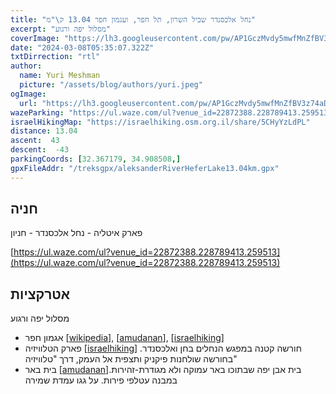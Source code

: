 ```yaml
---
title: "נחל אלכסנדר שביל השרון, תל חפר, ועגמון חפר 13.04 ק\"מ"
excerpt: "מסלול יפה ורגוע"
coverImage: "https://lh3.googleusercontent.com/pw/AP1GczMvdy5mwfMnZfBV3z74aDoIJsJ8y-5iRzYNujC6Xo31cDzDul_TorWZvaDkrPhn7xt10efZZhS8eIAf3jmtaFJzKJzbsAHqRQE8fUGnkzBx4Cxquhz0=w1300-h630"
date: "2024-03-08T05:35:07.322Z"
txtDirrection: "rtl"
author:
  name: Yuri Meshman
  picture: "/assets/blog/authors/yuri.jpeg"
ogImage:
  url: "https://lh3.googleusercontent.com/pw/AP1GczMvdy5mwfMnZfBV3z74aDoIJsJ8y-5iRzYNujC6Xo31cDzDul_TorWZvaDkrPhn7xt10efZZhS8eIAf3jmtaFJzKJzbsAHqRQE8fUGnkzBx4Cxquhz0"
wazeParking: "https://ul.waze.com/ul?venue_id=22872388.228789413.259513"
israelHikingMap: "https://israelhiking.osm.org.il/share/5CHyYzLdPL"
distance: 13.04 
ascent:  43
descent:  -43
parkingCoords: [32.367179, 34.908508,]
gpxFileAddr: "/treksgpx/aleksanderRiverHeferLake13.04km.gpx"
---
```

## חניה
פארק איטליה - נחל אלכסנדר - חניון

[https://ul.waze.com/ul?venue_id=22872388.228789413.259513](https://ul.waze.com/ul?venue_id=22872388.228789413.259513)

## אטרקציות

מסלול יפה ורגוע

- אגמון חפר \[[wikipedia](https://he.wikipedia.org/wiki/%D7%90%D7%92%D7%9E%D7%95%D7%9F%20%D7%97%D7%A4%D7%A8)\], \[[amudanan](https://amudanan.co.il/#!wiki=P991446)\], \[[israelhiking](https://israelhiking.osm.org.il/poi/OSM/node_5742623721?language=he)\]
- פארק הטלוויזיה  \[[israelhiking](https://israelhiking.osm.org.il/poi/OSM/node_10895855205)\] חורשה קטנה במפגש הנחלים בחן ואלכסנדר. בחורשה שולחנות פיקניק ותצפית אל העמק, דרך "טלוויזיה"
- בית באר  \[[amudanan](https://amudanan.co.il/#!wiki=P574161)\]בית אבן יפה שבתוכו באר עמוקה ולא מגודרת-זהירות. במבנה עטלפי פירות. על גגו עמדת שמירה

